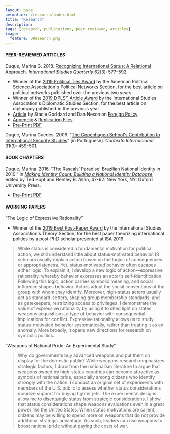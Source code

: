 ```yaml
---
layout: page
permalink: /research/index.html
title: "Research"
description:
tags: [research, publications, peer reviewed, articles]
image:
  feature: 3Research.png
---
```


#### PEER-REVIEWED ARTICLES

Duque, Marina G. 2018. <a href="https://doi.org/10.1093/isq/sqy001" target="_blank">Recognizing International Status: A Relational Approach.</a> _International Studies Quarterly_ 62(3): 577–592.

- Winner of the <a href="https://www.apsanet.org/section-41-The-Political-Ties-Award" target="_blank">2019 Political Ties Award</a> by the American Political Science Association's Political Networks Section, for the best article on political networks published over the previous two years
- Winner of the <a href="https://www.isanet.org/Programs/Awards/DPLST-Article" target="_blank">2019 DPLST Article Award</a> by the International Studies Association's Diplomatic Studies Section, for the best article on diplomacy published in the previous year
- <a href="https://foreignpolicy.com/2018/06/21/kim-jong-un-gets-to-sit-at-the-cool-table-now/" target="_blank">Article</a> by Stacie Goddard and Dan Nexon on <a href="https://foreignpolicy.com/" target="_blank">Foreign Policy</a>
- <a href="../pdf/DuqueOnlineAppendix.pdf" target="_blank">Appendix</a> & <a href="https://doi.org/10.7910/DVN/4K7SQC" target="_blank">Replication Files</a>
- <a href="../pdf/DuqueRecognizingStatus.pdf" target="_blank">Pre-Print PDF</a>

Duque, Marina Guedes. 2009. "<a href="http://www.scielo.br/pdf/cint/v31n3/v31n3a03.pdf" target="_blank">The Copenhagen School's Contribution to International Security Studies</a>" [in Portuguese]. _Contexto Internacional_ 31(3): 459-501.


#### BOOK CHAPTERS

Duque, Marina. 2016. “The Rascals’ Paradise: Brazilian National Identity in 2010.” In <a href="https://global.oup.com/academic/product/making-identity-count-9780190255473?cc=us&lang=en&" target="_blank">_Making Identity Count: Building a National Identity Database_</a>, edited by Ted Hopf and Bentley B. Allan, 47-62. New York, NY: Oxford University Press.

- <a href="../pdf/Brazil_2010.pdf" target="_blank">Pre-Print PDF</a>


#### WORKING PAPERS

“The Logic of Expressive Rationality”

- Winner of the <a href="https://www.isanet.org/Programs/Awards/THEORY-Conference-Post-PhD-Paper-Award" target="_blank">2019 Best Post-Paper Award</a> by the International Studies Association's Theory Section, for the best paper theorizing international politics by a post-PhD scholar presented at ISA 2019.

> While status is considered a fundamental motivation for political action, we still understand little about status-motivated behavior. IR scholars usually explain action based on the logics of consequences or appropriateness. Yet, status-motivated behavior often escapes either logic. To explain it, I develop a new logic of action—expressive rationality, whereby behavior expresses an actor’s self-identification. Following this logic, action carries symbolic meaning, and social influence shapes behavior. Actors adopt the social conventions of the group with whom they identify. Moreover, high-status actors usually act as standard-setters, shaping group membership standards; and as gatekeepers, restricting access to privileges. I demonstrate the value of expressive rationality by using it to shed light on states' weapons acquisitions, a type of behavior with consequential implications for conflict. Expressive rationality allows us to study status-motivated behavior systematically, rather than treating it as an anomaly. More broadly, it opens new directions for research on symbolic politics.

“Weapons of National Pride: An Experimental Study"

> Why do governments buy advanced weapons and put them on display for the domestic public? While weapons research emphasizes strategic factors, I draw from the nationalism literature to argue that weapons owned by high-status countries can become attractive as symbols of national pride, especially among citizens who identify strongly with the nation. I conduct an original set of experiments with members of the U.S. public to assess whether status considerations mobilize support for buying fighter jets. The experimental designs allow me to disentangle status from strategic considerations. I show that status considerations shape weapons evaluations even in a great power like the United States. When status motivations are salient, citizens may be willing to spend more on weapons that do not provide additional strategic advantage. As such, leaders can use weapons to boost national pride without paying the costs of war.


